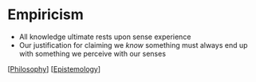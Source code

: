 # Empiricism

- All knowledge ultimate rests upon sense experience
- Our justification for claiming we _know_ something must always end up with something we perceive with our senses

[[Philosophy]] [[Epistemology]]

[//begin]: # "Autogenerated link references for markdown compatibility"
[philosophy]: philosophy "Philosophy"
[epistemology]: epistemology "Epistemology"
[//end]: # "Autogenerated link references"